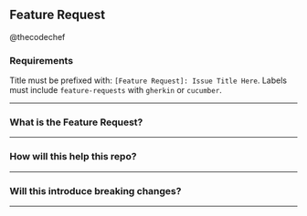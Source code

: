 ## Feature Request
@thecodechef

### Requirements

> 
  Title must be prefixed with: `[Feature Request]: Issue Title Here`.
  Labels must include `feature-requests` with `gherkin` or `cucumber`.

---
### What is the Feature Request?

---
### How will this help this repo?

---
### Will this introduce breaking changes?

---
